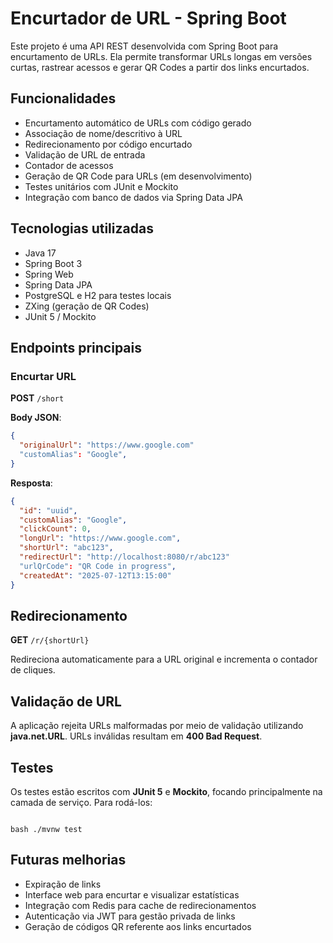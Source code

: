 # Encurtador de URL - Spring Boot

Este projeto é uma API REST desenvolvida com Spring Boot para encurtamento de URLs. Ela permite transformar URLs longas em versões curtas, rastrear acessos e gerar QR Codes a partir dos links encurtados.

## Funcionalidades

- Encurtamento automático de URLs com código gerado
- Associação de nome/descritivo à URL
- Redirecionamento por código encurtado
- Validação de URL de entrada
- Contador de acessos
- Geração de QR Code para URLs (em desenvolvimento)
- Testes unitários com JUnit e Mockito
- Integração com banco de dados via Spring Data JPA

## Tecnologias utilizadas

- Java 17
- Spring Boot 3
- Spring Web
- Spring Data JPA
- PostgreSQL e H2 para testes locais
- ZXing (geração de QR Codes)
- JUnit 5 / Mockito

## Endpoints principais

### Encurtar URL
**POST** `/short`

**Body JSON**:
```json
{
  "originalUrl": "https://www.google.com"
  "customAlias": "Google",
}
```
**Resposta**:

```json
{
  "id": "uuid",
  "customAlias": "Google",
  "clickCount": 0,
  "longUrl": "https://www.google.com",
  "shortUrl": "abc123",
  "redirectUrl": "http://localhost:8080/r/abc123"
  "urlQrCode": "QR Code in progress",
  "createdAt": "2025-07-12T13:15:00"
}
```

## Redirecionamento
**GET** `/r/{shortUrl}`

Redireciona automaticamente para a URL original e incrementa o contador de cliques.

## Validação de URL

A aplicação rejeita URLs malformadas por meio de validação utilizando **java.net.URL**. URLs inválidas resultam em **400 Bad Request**.

## Testes

Os testes estão escritos com **JUnit 5** e **Mockito**, focando principalmente na camada de serviço. Para rodá-los:
```

bash ./mvnw test

```

## Futuras melhorias
- Expiração de links
- Interface web para encurtar e visualizar estatísticas
- Integração com Redis para cache de redirecionamentos
- Autenticação via JWT para gestão privada de links
- Geração de códigos QR referente aos links encurtados
